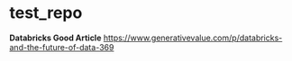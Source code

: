 # test_repo

**Databricks Good Article**
https://www.generativevalue.com/p/databricks-and-the-future-of-data-369

